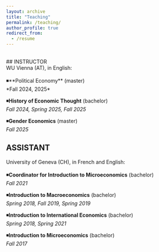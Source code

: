 ```yaml
---
layout: archive
title: "Teaching"
permalink: /teaching/
author_profile: true
redirect_from:
  - /resume
---
```

<!-- Google tag (gtag.js) -->
<script async src="https://www.googletagmanager.com/gtag/js?id=G-ER87WNKQCE"></script>
<script>
  window.dataLayer = window.dataLayer || [];
  function gtag(){dataLayer.push(arguments);}
  gtag('js', new Date());

  gtag('config', 'G-ER87WNKQCE');
</script>
<br />
## INSTRUCTOR  <br />
WU Vienna (AT), in English: <br />
 <br />
◾**Political Economy** (master)  <br />
*Fall 2024, 2025* <br />

◾**History of Economic Thought** (bachelor) <br />
*Fall 2024, Spring 2025, Fall 2025* <br />

◾**Gender Economics** (master)  <br />
*Fall 2025* <br />

## ASSISTANT  <br />
University of Geneva (CH), in French and English:  
 <br />
◾**Coordinator for Introduction to Microeconomics** (bachelor) <br />
*Fall 2021* <br />

◾**Introduction to Macroeconomics** (bachelor) <br />
*Spring 2018, Fall 2019, Spring 2019* <br />

◾**Introduction to International Economics** (bachelor) <br />
*Spring 2018, Spring 2021* <br />

◾**Introduction to Microeconomics** (bachelor) <br />
*Fall 2017* <br />
 <br />


